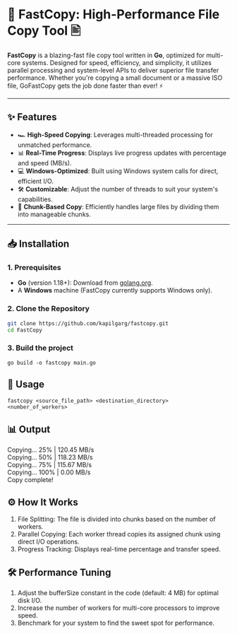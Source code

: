 # 🚀 FastCopy: High-Performance File Copy Tool 🖹

**FastCopy** is a blazing-fast file copy tool written in **Go**, optimized for multi-core systems. Designed for speed, efficiency, and simplicity, it utilizes parallel processing and system-level APIs to deliver superior file transfer performance. Whether you're copying a small document or a massive ISO file, GoFastCopy gets the job done faster than ever! ⚡

---

## **✨ Features**
- 🏎️ **High-Speed Copying**: Leverages multi-threaded processing for unmatched performance.
- 📊 **Real-Time Progress**: Displays live progress updates with percentage and speed (MB/s).
- 💻 **Windows-Optimized**: Built using Windows system calls for direct, efficient I/O.
- 🛠️ **Customizable**: Adjust the number of threads to suit your system's capabilities.
- 🔗 **Chunk-Based Copy**: Efficiently handles large files by dividing them into manageable chunks.

---

## **📥 Installation**

### **1. Prerequisites**
- **Go** (version 1.18+): Download from [golang.org](https://golang.org/dl/).
- A **Windows** machine (FastCopy currently supports Windows only).

### **2. Clone the Repository**
```bash
git clone https://github.com/kapilgarg/fastcopy.git
cd FastCopy
```

### **3. Build the project**
```
go build -o fastcopy main.go
```

## **🚀 Usage**
```
fastcopy <source_file_path> <destination_directory> <number_of_workers>
```

## **📊 Output**
Copying... 25% | 120.45 MB/s  
Copying... 50% | 118.23 MB/s  
Copying... 75% | 115.67 MB/s  
Copying... 100% | 0.00 MB/s  
Copy complete!

## **⚙️ How It Works**
1. File Splitting: The file is divided into chunks based on the number of workers.
2. Parallel Copying: Each worker thread copies its assigned chunk using direct I/O operations.
3. Progress Tracking: Displays real-time percentage and transfer speed.

## **🛠️ Performance Tuning**
1. Adjust the bufferSize constant in the code (default: 4 MB) for optimal disk I/O.
2. Increase the number of workers for multi-core processors to improve speed.
3. Benchmark for your system to find the sweet spot for performance.

